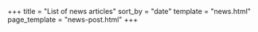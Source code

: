 +++
title = "List of news articles"
sort_by = "date"
template = "news.html"
page_template = "news-post.html"
+++